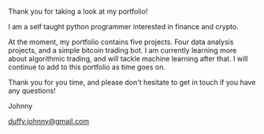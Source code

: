 Thank you for taking a look at my portfolio!

I am a self taught python programmer interested in finance and crypto. 

At the moment, my portfolio contains five projects. Four data analysis projects, and a simple bitcoin trading bot.
I am currently learning more about algorithmic trading, and will tackle machine learning after that. I will continue to add to this portfolio as time goes on.

Thank you for you time, and please don't hesitate to get in touch if you have any questions!


Johnny

duffy.johnny@gmail.com
